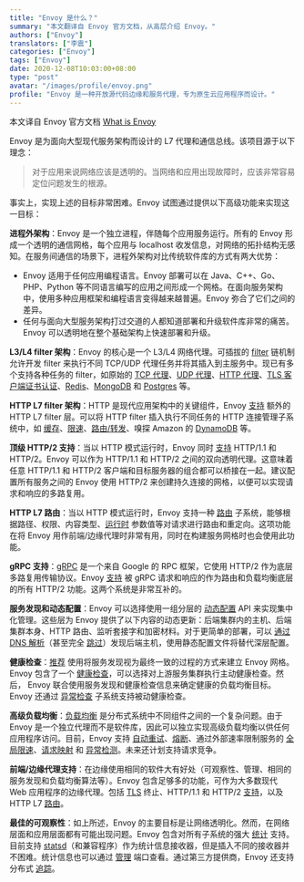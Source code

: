 ```yaml
---
title: "Envoy 是什么？"
summary: "本文翻译自 Envoy 官方文档，从高层介绍 Envoy。"
authors: ["Envoy"]
translators: ["李震"]
categories: ["Envoy"]
tags: ["Envoy"]
date: 2020-12-08T10:03:00+08:00
type: "post"
avatar: "/images/profile/envoy.png"
profile: "Envoy 是一种开放源代码边缘和服务代理，专为原生云应用程序而设计。"
---
```


本文译自 Envoy 官方文档 [What is Envoy](https://www.envoyproxy.io/docs/envoy/latest/intro/what_is_envoy)

Envoy 是为面向大型现代服务架构而设计的 L7 代理和通信总线。该项目源于以下理念：

> 对于应用来说网络应该是透明的。当网络和应用出现故障时，应该非常容易定位问题发生的根源。

事实上，实现上述的目标非常困难。Envoy 试图通过提供以下高级功能来实现这一目标：

**进程外架构**：Envoy 是一个独立进程，伴随每个应用服务运行。所有的 Envoy 形成一个透明的通信网格，每个应用与 localhost 收发信息，对网络的拓扑结构无感知。在服务间通信的场景下，进程外架构对比传统软件库的方式有两大优势：

* Envoy 适用于任何应用编程语言。Envoy 部署可以在 Java、C++、Go、PHP、Python 等不同语言编写的应用之间形成一个网格。在面向服务架构中，使用多种应用框架和编程语言变得越来越普遍。Envoy 弥合了它们之间的差异。
* 任何与面向大型服务架构打过交道的人都知道部署和升级软件库非常的痛苦。Envoy 可以透明地在整个基础架构上快速部署和升级。

**L3/L4 filter 架构**：Envoy 的核心是一个 L3/L4 网络代理。可插拔的 [filter](https://www.envoyproxy.io/docs/envoy/latest/intro/arch_overview/listeners/network_filters#arch-overview-network-filters) 链机制允许开发 filter 来执行不同 TCP/UDP 代理任务并将其插入到主服务中。现已有多个支持各种任务的 filter，如原始的 [TCP 代理](https://www.envoyproxy.io/docs/envoy/latest/intro/arch_overview/listeners/tcp_proxy#arch-overview-tcp-proxy)、[UDP 代理](https://www.envoyproxy.io/docs/envoy/latest/intro/arch_overview/listeners/udp_proxy#arch-overview-udp-proxy)、[HTTP 代理](https://www.envoyproxy.io/docs/envoy/latest/intro/arch_overview/http/http_connection_management#arch-overview-http-conn-man)、[TLS 客户端证书认证](https://www.envoyproxy.io/docs/envoy/latest/intro/arch_overview/security/ssl#arch-overview-ssl-auth-filter)、[Redis](https://www.envoyproxy.io/docs/envoy/latest/intro/arch_overview/other_protocols/redis#arch-overview-redis)、[MongoDB](https://www.envoyproxy.io/docs/envoy/latest/intro/arch_overview/other_protocols/mongo#arch-overview-mongo) 和 [Postgres](https://www.envoyproxy.io/docs/envoy/latest/intro/arch_overview/other_protocols/postgres#arch-overview-postgres) 等。

**HTTP L7 filter 架构**：HTTP 是现代应用架构中的关键组件，Envoy [支持](https://www.envoyproxy.io/docs/envoy/latest/intro/arch_overview/http/http_filters#arch-overview-http-filters) 额外的 HTTP L7 filter 层。可以将 HTTP filter 插入执行不同任务的 HTTP 连接管理子系统中，如 [缓存](https://www.envoyproxy.io/docs/envoy/latest/configuration/http/http_filters/buffer_filter#config-http-filters-buffer)、[限速](https://www.envoyproxy.io/docs/envoy/latest/intro/arch_overview/other_features/global_rate_limiting#arch-overview-global-rate-limit)、[路由/转发](https://www.envoyproxy.io/docs/envoy/latest/intro/arch_overview/http/http_routing#arch-overview-http-routing)、嗅探 Amazon 的 [DynamoDB](https://www.envoyproxy.io/docs/envoy/latest/intro/arch_overview/other_protocols/dynamo#arch-overview-dynamo) 等。

**顶级 HTTP/2 支持**：当以 HTTP 模式运行时，Envoy 同时 [支持](https://www.envoyproxy.io/docs/envoy/latest/intro/arch_overview/http/http_connection_management#arch-overview-http-protocols) HTTP/1.1 和 HTTP/2。Envoy 可以作为 HTTP/1.1 和 HTTP/2 之间的双向透明代理。这意味着任意 HTTP/1.1 和 HTTP/2 客户端和目标服务器的组合都可以桥接在一起。建议配置所有服务之间的 Envoy 使用 HTTP/2 来创建持久连接的网格，以便可以实现请求和响应的多路复用。

**HTTP L7 路由**：当以 HTTP 模式运行时，Envoy 支持一种 [路由](https://www.envoyproxy.io/docs/envoy/latest/intro/arch_overview/http/http_routing#arch-overview-http-routing) 子系统，能够根据路径、权限、内容类型、[运行时](https://www.envoyproxy.io/docs/envoy/latest/intro/arch_overview/operations/runtime#arch-overview-runtime) 参数值等对请求进行路由和重定向。这项功能在将 Envoy 用作前端/边缘代理时非常有用，同时在构建服务网格时也会使用此功能。

**gRPC 支持**：[gRPC](https://www.grpc.io/) 是一个来自 Google 的 RPC 框架，它使用 HTTP/2 作为底层多路复用传输协议。Envoy [支持](https://www.envoyproxy.io/docs/envoy/latest/intro/arch_overview/other_protocols/grpc#arch-overview-grpc) 被 gRPC 请求和响应的作为路由和负载均衡底层的所有 HTTP/2 功能。这两个系统是非常互补的。

**服务发现和动态配置**：Envoy 可以选择使用一组分层的 [动态配置](https://www.envoyproxy.io/docs/envoy/latest/intro/arch_overview/operations/dynamic_configuration#arch-overview-dynamic-config) API 来实现集中化管理。这些层为 Envoy 提供了以下内容的动态更新：后端集群内的主机、后端集群本身、HTTP 路由、监听套接字和加密材料。对于更简单的部署，可以 [通过 DNS 解析](https://www.envoyproxy.io/docs/envoy/latest/intro/arch_overview/upstream/service_discovery#arch-overview-service-discovery-types-strict-dns)（甚至完全 [跳过](https://www.envoyproxy.io/docs/envoy/latest/intro/arch_overview/upstream/service_discovery#arch-overview-service-discovery-types-static)）发现后端主机，使用静态配置文件将替代深层配置。

**健康检查**：[推荐](https://www.envoyproxy.io/docs/envoy/latest/intro/arch_overview/upstream/service_discovery#arch-overview-service-discovery-eventually-consistent) 使用将服务发现视为最终一致的过程的方式来建立 Envoy 网格。Envoy 包含了一个 [健康检查](https://www.envoyproxy.io/docs/envoy/latest/intro/arch_overview/upstream/health_checking#arch-overview-health-checking)，可以选择对上游服务集群执行主动健康检查。然后， Envoy 联合使用服务发现和健康检查信息来确定健康的负载均衡目标。Envoy 还通过 [异常检查](https://www.envoyproxy.io/docs/envoy/latest/intro/arch_overview/upstream/outlier#arch-overview-outlier-detection) 子系统支持被动健康检查。

**高级负载均衡**：[负载均衡](https://www.envoyproxy.io/docs/envoy/latest/intro/arch_overview/upstream/load_balancing/overview#arch-overview-load-balancing) 是分布式系统中不同组件之间的一个复杂问题。由于 Envoy 是一个独立代理而不是软件库，因此可以独立实现高级负载均衡以供任何应用程序访问。目前，Envoy 支持 [自动重试](https://www.envoyproxy.io/docs/envoy/latest/intro/arch_overview/http/http_routing#arch-overview-http-routing-retry)、[熔断](https://www.envoyproxy.io/docs/envoy/latest/intro/arch_overview/upstream/circuit_breaking#arch-overview-circuit-break)、通过外部速率限制服务的 [全局限速](https://www.envoyproxy.io/docs/envoy/latest/intro/arch_overview/other_features/global_rate_limiting#arch-overview-global-rate-limit)、[请求映射](https://www.envoyproxy.io/docs/envoy/latest/api-v3/config/route/v3/route_components.proto#envoy-v3-api-msg-config-route-v3-routeaction-requestmirrorpolicy) 和 [异常检测](https://www.envoyproxy.io/docs/envoy/latest/intro/arch_overview/upstream/outlier#arch-overview-outlier-detection)。未来还计划支持请求竞争。

**前端/边缘代理支持**：在边缘使用相同的软件大有好处（可观察性、管理、相同的服务发现和负载均衡算法等）。Envoy 包含足够多的功能，可作为大多数现代 Web 应用程序的边缘代理。包括 [TLS](https://www.envoyproxy.io/docs/envoy/latest/intro/arch_overview/security/ssl#arch-overview-ssl) 终止、HTTP/1.1 和 HTTP/2 [支持](https://www.envoyproxy.io/docs/envoy/latest/intro/arch_overview/http/http_connection_management#arch-overview-http-protocols)，以及 HTTP L7 [路由](https://www.envoyproxy.io/docs/envoy/latest/intro/arch_overview/http/http_routing#arch-overview-http-routing)。

**最佳的可观察性**：如上所述，Envoy 的主要目标是让网络透明化。然而，在网络层面和应用层面都有可能出现问题。Envoy 包含对所有子系统的强大 [统计](https://www.envoyproxy.io/docs/envoy/latest/intro/arch_overview/observability/statistics#arch-overview-statistics) 支持。目前支持 [statsd](https://github.com/etsy/statsd)（和兼容程序）作为统计信息接收器，但是插入不同的接收器并不困难。统计信息也可以通过 [管理](https://www.envoyproxy.io/docs/envoy/latest/operations/admin#operations-admin-interface) 端口查看。通过第三方提供商，Envoy 还支持分布式 [追踪](https://www.envoyproxy.io/docs/envoy/latest/intro/arch_overview/observability/tracing#arch-overview-tracing)。